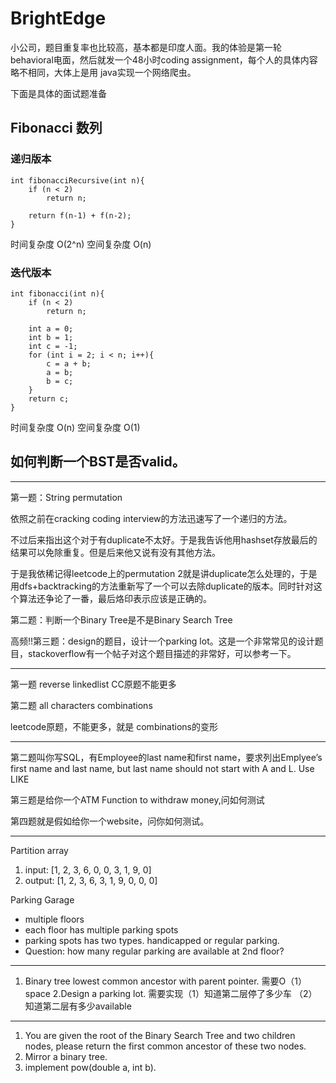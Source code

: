 # BrightEdge

小公司，题目重复率也比较高，基本都是印度人面。我的体验是第一轮  behavioral电面，然后就发一个48小时coding assignment，每个人的具体内容略不相同，大体上是用 java实现一个网络爬虫。

下面是具体的面试题准备

## Fibonacci 数列

### 递归版本

```
int fibonacciRecursive(int n){
    if (n < 2)
        return n;
    
    return f(n-1) + f(n-2);
}
```
时间复杂度 O(2^n) 空间复杂度 O(n)

### 迭代版本

```
int fibonacci(int n){
    if (n < 2)
        return n;
    
    int a = 0;
    int b = 1;
    int c = -1;
    for (int i = 2; i < n; i++){
        c = a + b;
        a = b;
        b = c;
    }
    return c;
}

```

时间复杂度 O(n) 空间复杂度 O(1)


## 如何判断一个BST是否valid。



---

第一题：String permutation

依照之前在cracking coding interview的方法迅速写了一个递归的方法。

不过后来指出这个对于有duplicate不太好。于是我告诉他用hashset存放最后的结果可以免除重复。但是后来他又说有没有其他方法。

于是我依稀记得leetcode上的permutation 2就是讲duplicate怎么处理的，于是用dfs+backtracking的方法重新写了一个可以去除duplicate的版本。同时针对这个算法还争论了一番，最后烙印表示应该是正确的。

第二题：判断一个Binary Tree是不是Binary Search Tree


高频!!第三题：design的题目，设计一个parking lot。这是一个非常常见的设计题目，stackoverflow有一个帖子对这个题目描述的非常好，可以参考一下。

---

第一题 reverse linkedlist  CC原题不能更多

第二题 all characters combinations 

leetcode原题，不能更多，就是 combinations的变形

---

第二题叫你写SQL，有Employee的last name和first name，要求列出Emplyee’s first name and last name, but last name should not start with A and L. Use LIKE

第三题是给你一个ATM Function to withdraw money,问如何测试

第四题就是假如给你一个website，问你如何测试。

---

Partition array

1. input: [1, 2, 3, 6, 0, 0, 3, 1, 9, 0]
2. output: [1, 2, 3, 6, 3, 1, 9, 0, 0, 0]


Parking Garage

+ multiple floors
+ each floor has multiple parking spots
+ parking spots has two types. handicapped or regular parking.
+ Question: how many regular parking are available at 2nd floor?


---

1. Binary tree lowest common ancestor with parent pointer. 需要O（1）space
2.Design a parking lot. 需要实现（1）知道第二层停了多少车 （2）知道第二层有多少available

---

1. You are given the root of the Binary Search Tree and two children nodes, please return the first common ancestor of these two nodes.
2. Mirror a binary tree.
3. implement pow(double a, int b).